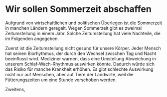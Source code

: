 # Wir sollen Sommerzeit abschaffen

Aufgrund von wirtschaftlichen und politischen Überlegen
ist die Sommerzeit in manchen Ländern geregelt. Wegen Sommerzeit 
gibt es zweimal Zeitumstellung in einem Jahr. Solche Zeitumstellung hat
viele Nachteile, die im Folgenden angegeben.

Zuerst ist die Zeitumstellung nicht gesund für unsere Körper.
Jeder Mensch hat seinen Biorhythmus, der durch den Wechsel 
zwischen Tag und Nacht beeinflusst wird. Mediziner
warnen, dass eine Umstellung Abweichung in unserem Schlaf-Wach-Rhythmus
auswirken könnte. Dadurch würde sich das Risiko für manche Krankheit erhöhen.
Es gibt schlechte Auswirkung nicht nur auf Menschen, aber auf Tiere der Landwirte,
weil die Fütterungszeiten um eine Stunde verschoben werden.

Zweitens, 